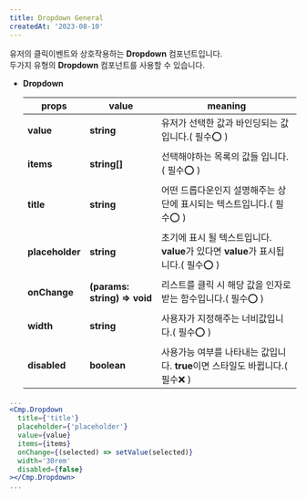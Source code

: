 ```yaml
---
title: Dropdown General
createdAt: '2023-08-10'
---
```


유저의 클릭이벤트와 상호작용하는 **Dropdown** 컴포넌트입니다.<br/>
두가지 유형의 **Dropdown** 컴포넌트를 사용할 수 있습니다.

- **Dropdown**

  | props           | value                        | meaning                                                                           |
  | --------------- | ---------------------------- | --------------------------------------------------------------------------------- |
  | **value**       | **string**                   | 유저가 선택한 값과 바인딩되는 값입니다.( 필수⭕ )                                 |
  | **items**       | **string[]**                 | 선택해야하는 목록의 값들 입니다.( 필수⭕ )                                        |
  | **title**       | **string**                   | 어떤 드롭다운인지 설명해주는 상단에 표시되는 텍스트입니다.( 필수⭕ )              |
  | **placeholder** | **string**                   | 초기에 표시 될 텍스트입니다. **value**가 있다면 **value**가 표시됩니다.( 필수⭕ ) |
  | **onChange**    | **(params: string) => void** | 리스트를 클릭 시 해당 값을 인자로 받는 함수입니다.( 필수⭕ )                      |
  | **width**       | **string**                   | 사용자가 지정해주는 너비값입니다.( 필수⭕ )                                       |
  | **disabled**    | **boolean**                  | 사용가능 여부를 나타내는 값입니다. **true**이면 스타일도 바뀝니다.( 필수❌ )      |

```jsx
...
<Cmp.Dropdown
  title={'title'}
  placeholder={'placeholder'}
  value={value}
  items={items}
  onChange={(selected) => setValue(selected)}
  width='30rem'
  disabled={false}
></Cmp.Dropdown>
...
```
